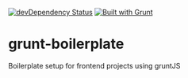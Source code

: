 [![devDependency Status](https://david-dm.org/ifahrentholz/grunt-boilerplate.svg)](https://david-dm.org/ifahrentholz/grunt-boilerplate#info=devDependencies)
[![Built with Grunt](https://cdn.gruntjs.com/builtwith.png)](http://gruntjs.com/)

# grunt-boilerplate
Boilerplate setup for frontend projects using gruntJS
